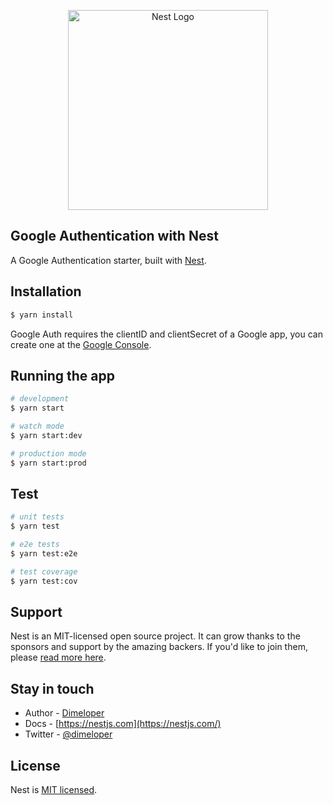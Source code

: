 <p align="center">
  <a href="http://nestjs.com/" target="blank"><img src="https://nestjs.com/img/logo_text.svg" width="320" alt="Nest Logo" /></a>
</p>

[travis-image]: https://api.travis-ci.org/nestjs/nest.svg?branch=master
[travis-url]: https://travis-ci.org/nestjs/nest
[linux-image]: https://img.shields.io/travis/nestjs/nest/master.svg?label=linux
[linux-url]: https://travis-ci.org/nestjs/nest

## Google Authentication with Nest

A Google Authentication starter, built with [Nest](https://github.com/nestjs/nest).

## Installation

```bash
$ yarn install
```

Google Auth requires the clientID and clientSecret of a Google app, you can create one at the [Google Console](https://console.developers.google.com/).

## Running the app

```bash
# development
$ yarn start

# watch mode
$ yarn start:dev

# production mode
$ yarn start:prod
```

## Test

```bash
# unit tests
$ yarn test

# e2e tests
$ yarn test:e2e

# test coverage
$ yarn test:cov
```

## Support

Nest is an MIT-licensed open source project. It can grow thanks to the sponsors and support by the amazing backers. If you'd like to join them, please [read more here](https://docs.nestjs.com/support).

## Stay in touch

- Author - [Dimeloper](https://dimeloper.com)
- Docs - [https://nestjs.com](https://nestjs.com/)
- Twitter - [@dimeloper](https://twitter.com/dimeloper)

## License

Nest is [MIT licensed](LICENSE).
